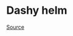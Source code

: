 # Dashy helm

[Source](https://github.com/vyrtualsynthese/selfhosted-helmcharts/blob/main/charts/dashy/README.md)
